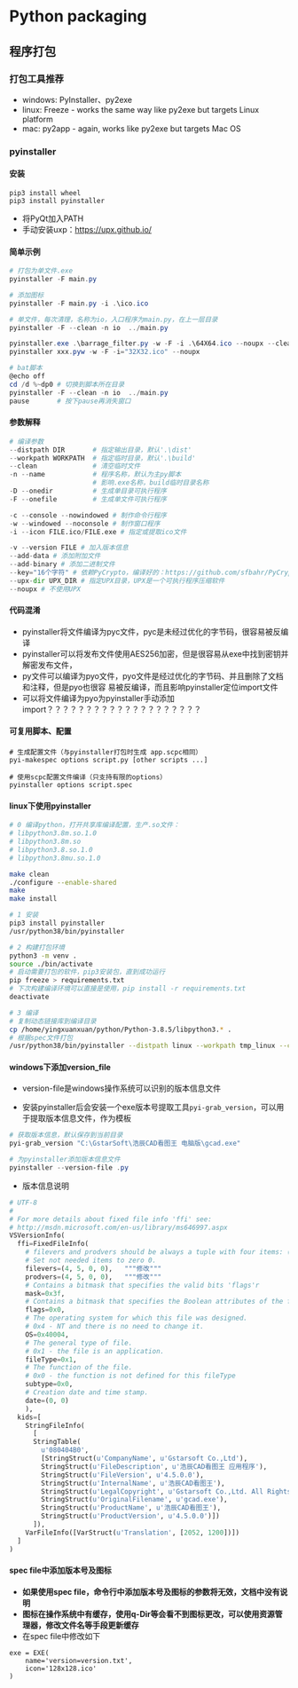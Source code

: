 # Python packaging



## 程序打包



### 打包工具推荐

* windows: PyInstaller、py2exe
* linux: Freeze - works the same way like py2exe but targets Linux platform
* mac: py2app - again, works like py2exe but targets Mac OS



### pyinstaller

#### 安装

```
pip3 install wheel
pip3 install pyinstaller
```

* 将PyQt加入PATH
* 手动安装uxp：https://upx.github.io/

#### 简单示例

```powershell
# 打包为单文件.exe
pyinstaller -F main.py

# 添加图标
pyinstaller -F main.py -i .\ico.ico

# 单文件，每次清理，名称为io，入口程序为main.py，在上一层目录
pyinstaller -F --clean -n io  ../main.py

pyinstaller.exe .\barrage_filter.py -w -F -i .\64X64.ico --noupx --clean
pyinstaller xxx.pyw -w -F -i="32X32.ico" --noupx

# bat脚本
@echo off
cd /d %~dp0 # 切换到脚本所在目录
pyinstaller -F --clean -n io  ../main.py
pause       # 按下pause再消失窗口
```

#### 参数解释

```python
# 编译参数
--distpath DIR       # 指定输出目录，默认'.\dist'
--workpath WORKPATH  # 指定临时目录，默认'.\build'
--clean              # 清空临时文件
-n --name            # 程序名称，默认为主py脚本
                     # 影响.exe名称，build临时目录名称
-D --onedir          # 生成单目录可执行程序
-F --onefile         # 生成单文件可执行程序

-c --console --nowindowed # 制作命令行程序
-w --windowed --noconsole # 制作窗口程序
-i --icon FILE.ico/FILE.exe # 指定或提取ico文件

-v --version FILE # 加入版本信息
--add-data # 添加附加文件
--add-binary # 添加二进制文件
--key="16个字符" # 依赖PyCrypto，编译好的：https://github.com/sfbahr/PyCrypto-Wheels
--upx-dir UPX_DIR # 指定UPX目录，UPX是一个可执行程序压缩软件
--noupx # 不使用UPX
```

#### 代码混淆

* pyinstaller将文件编译为pyc文件，pyc是未经过优化的字节码，很容易被反编译
* pyinstaller可以将发布文件使用AES256加密，但是很容易从exe中找到密钥并解密发布文件，
* py文件可以编译为pyo文件，pyo文件是经过优化的字节码、并且删除了文档和注释，但是pyo也很容 易被反编译，而且影响pyinstaller定位import文件
* 可以将文件编译为pyo为pyinstaller手动添加import？？？？？？？？？？？？？？？？？？？？

#### 可复用脚本、配置

```
# 生成配置文件（与pyinstaller打包时生成 app.scpc相同）
pyi-makespec options script.py [other scripts ...] 

# 使用scpc配置文件编译（只支持有限的options）
pyinstaller options script.spec  
```

#### linux下使用pyinstaller

```bash
# 0 编译python，打开共享库编译配置，生产.so文件：
# libpython3.8m.so.1.0
# libpython3.8m.so
# libpython3.8.so.1.0
# libpython3.8mu.so.1.0

make clean
./configure --enable-shared
make
make install

# 1 安装
pip3 install pyinstaller
/usr/python38/bin/pyinstaller

# 2 构建打包环境
python3 -m venv .
source ./bin/activate
# 启动需要打包的软件，pip3安装包，直到成功运行
pip freeze > requirements.txt
# 下次构建编译环境可以直接是使用，pip install -r requirements.txt
deactivate

# 3 编译
# 复制动态链接库到编译目录
cp /home/yingxuanxuan/python/Python-3.8.5/libpython3.* .
# 根据spec文件打包
/usr/python38/bin/pyinstaller --distpath linux --workpath tmp_linux --clean -F ./io_linux.spec
```

#### windows下添加version_file

- version-file是windows操作系统可以识别的版本信息文件

- 安装pyinstaller后会安装一个exe版本号提取工具`pyi-grab_version`，可以用于提取版本信息文件，作为模板

```powershell
# 获取版本信息，默认保存到当前目录
pyi-grab_version "C:\GstarSoft\浩辰CAD看图王 电脑版\gcad.exe"

# 为pyinstaller添加版本信息文件
pyinstaller --version-file .py
```

- 版本信息说明

```python
# UTF-8
#
# For more details about fixed file info 'ffi' see:
# http://msdn.microsoft.com/en-us/library/ms646997.aspx
VSVersionInfo(
  ffi=FixedFileInfo(
    # filevers and prodvers should be always a tuple with four items: (1, 2, 3, 4)
    # Set not needed items to zero 0.
    filevers=(4, 5, 0, 0),   """修改"""
    prodvers=(4, 5, 0, 0),   """修改"""
    # Contains a bitmask that specifies the valid bits 'flags'r
    mask=0x3f,
    # Contains a bitmask that specifies the Boolean attributes of the file.
    flags=0x0,
    # The operating system for which this file was designed.
    # 0x4 - NT and there is no need to change it.
    OS=0x40004,
    # The general type of file.
    # 0x1 - the file is an application.
    fileType=0x1,
    # The function of the file.
    # 0x0 - the function is not defined for this fileType
    subtype=0x0,
    # Creation date and time stamp.
    date=(0, 0)
    ),
  kids=[
    StringFileInfo(
      [
      StringTable(
        u'080404B0',
        [StringStruct(u'CompanyName', u'Gstarsoft Co.,Ltd'),
        StringStruct(u'FileDescription', u'浩辰CAD看图王 应用程序'),
        StringStruct(u'FileVersion', u'4.5.0.0'),
        StringStruct(u'InternalName', u'浩辰CAD看图王'),
        StringStruct(u'LegalCopyright', u'Gstarsoft Co.,Ltd. All Rights Reserved.'),
        StringStruct(u'OriginalFilename', u'gcad.exe'),
        StringStruct(u'ProductName', u'浩辰CAD看图王'),
        StringStruct(u'ProductVersion', u'4.5.0.0')])
      ]), 
    VarFileInfo([VarStruct(u'Translation', [2052, 1200])])
  ]
)
```

#### spec file中添加版本号及图标

- **如果使用spec file，命令行中添加版本号及图标的参数将无效，文档中没有说明**
- **图标在操作系统中有缓存，使用q-Dir等会看不到图标更改，可以使用资源管理器，修改文件名等手段更新缓存**
- 在spec file中修改如下

```
exe = EXE(
    name='version=version.txt',
    icon='128x128.ico'
)
```

## 
